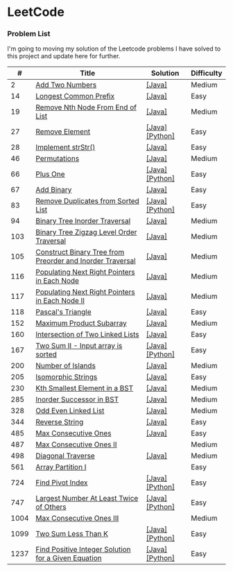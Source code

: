 # LeetCode

### Problem List

I'm going to moving my solution of the Leetcode problems I have solved to this project and update here for further.

| #    | Title                                                                                                                                               | Solution                                                                                                                                                                                                          | Difficulty |
| ---- | --------------------------------------------------------------------------------------------------------------------------------------------------- | ----------------------------------------------------------------------------------------------------------------------------------------------------------------------------------------------------------------- | ---------- |
| 2    | [Add Two Numbers](/Problems_and_Solutions/0002_Add-Two-Numbers)                                                                                     | [[Java]](/Problems_and_Solutions/0002_Add-Two-Numbers/Solution.java)                                                                                                                                              | Medium     |
| 14   | [Longest Common Prefix](/Problems_and_Solutions/0014_Longest-Common-Prefix)                                                                         | [[Java]](/Problems_and_Solutions/0014_Longest-Common-Prefix/Solution.java)                                                                                                                                        | Easy       |
| 19   | [Remove Nth Node From End of List](/Problems_and_Solutions/0019_Remove-Nth-Node-From-End-of-List)                                                   | [[Java]](/Problems_and_Solutions/0019_Remove-Nth-Node-From-End-of-List/Solution.java)                                                                                                                             | Medium     |
| 27   | [Remove Element](/Problems_and_Solutions/0027_Remove-Element)                                                                                       | [[Java]](/Problems_and_Solutions/0027_Remove-Element/Solution.java)[[Python]](/Problems_and_Solutions/0027_Remove-Element/Solution.py)                                                                            | Easy       |
| 28   | [Implement strStr()](/Problems_and_Solutions/0028_Implement_strStr)                                                                                 | [[Java]](/Problems_and_Solutions/0028_Implement_strStr/Solution.java)                                                                                                                                             | Easy       |
| 46   | [Permutations](https://leetcode.com/problems/permutations/)                                                                                         | [[Java]](/Problems_and_Solutions/0046_permutations/Solution.java)                                                                                                                                                 | Medium     |
| 66   | [Plus One](/Problems_and_Solutions/0066_Plus-One)                                                                                                   | [[Java]](/Problems_and_Solutions/0066_Plus-One/Solution.java) [[Python]](/Problems_and_Solutions/0066_Plus-One/Solution.py)                                                                                       | Easy       |
| 67   | [Add Binary](/Problems_and_Solutions/0067_Add-Binary)                                                                                               | [[Java]](/Problems_and_Solutions/0067_Add-Binary/Solution.java)                                                                                                                                                   | Easy       |
| 83   | [Remove Duplicates from Sorted List](/Problems_and_Solutions/0083_Remove-Duplicates-from-Sorted-List)                                               | [[Java]](/Problems_and_Solutions/0083_Remove-Duplicates-from-Sorted-List/Solution.java) [[Python]](/Problems_and_Solutions/0083_Remove-Duplicates-from-Sorted-List/Solution.py)                                   | Easy       |
| 94   | [Binary Tree Inorder Traversal](/Problems_and_Solutions/0094_Binary-Tree-Inorder-Traversal)                                                         | [[Java]](/Problems_and_Solutions/0094_Binary-Tree-Inorder-Traversal/Solution.java)                                                                                                                                | Medium     |
| 103  | [Binary Tree Zigzag Level Order Traversal](/Problems_and_Solutions/0103_Binary-Tree-Zigzag-Level-Traversal)                                         | [[Java]](/Problems_and_Solutions/0103_Binary-Tree-Zigzag-Level-Traversal/Solution.java)                                                                                                                           | Medium     |
| 105  | [Construct Binary Tree from Preorder and Inorder Traversal](/Problems_and_Solutions/0105_Construct-Binary-Tree-from-Preorder-and-Inorder-Traversal) | [[Java]](/Problems_and_Solutions/0105_Construct-Binary-Tree-from-Preorder-and-Inorder-Traversal/Solution.java)                                                                                                    | Medium     |
| 116  | [Populating Next Right Pointers in Each Node](/Problems_and_Solutions/0116_Populating-Next-Right-Pointers-in-Each-Node)                             | [[Java]](/Problems_and_Solutions/0116_Populating-Next-Right-Pointers-in-Each-Node/Solution.java)                                                                                                                  | Medium     |
| 117  | [Populating Next Right Pointers in Each Node II](/Problems_and_Solutions/0117_Populating-Next-Right-Pointers-in-Each-Node-II)                       | [[Java]](/Problems_and_Solutions/0117_Populating-Next-Right-Pointers-in-Each-Node-II/Solution.java)                                                                                                               | Medium     |
| 118  | [Pascal's Triangle](/Problems_and_Solutions/0118_Pascals-Triangle)                                                                                  | [[Java]](/Problems_and_Solutions/0118_Pascals-Triangle/Solution.java)                                                                                                                                             | Easy       |
| 152  | [Maximum Product Subarray](https://leetcode.com/problems/maximum-product-subarray/)                                                                 | [[Java]](/Problems_and_Solutions/0152_maximum-product-subarray/Solution.java)                                                                                                                                     | Medium     |
| 160  | [Intersection of Two Linked Lists](/Problems_and_Solutions/0160_Intersection-of-Two-Linked-Lists)                                                   | [[Java]](/Problems_and_Solutions/0160_Intersection-of-Two-Linked-Lists/Solution.java)                                                                                                                             | Easy       |
| 167  | [Two Sum II - Input array is sorted](/Problems_and_Solutions/0167_Two-Sum-II_Input-array-is-sorted)                                                 | [[Java]](/Problems_and_Solutions/0167_Two-Sum-II_Input-array-is-sorted/Solution.java) [[Python]](/Problems_and_Solutions/0167_Two-Sum-II_Input-array-is-sorted/Solution.py)                                       | Easy       |
| 200  | [Number of Islands](/Problems_and_Solutions/0200_Number-of-Islands)                                                                                 | [[Java]](/Problems_and_Solutions/0200_Number-of-Islands/Solution.java)                                                                                                                                            | Medium     |
| 205  | [Isomorphic Strings](https://leetcode.com/problems/isomorphic-strings/)                                                                             | [[Java]](/Problems_and_Solutions/0205_isomorphic-strings/Solution.java)                                                                                                                                           | Easy       |
| 230  | [Kth Smallest Element in a BST](/Problems_and_Solutions/0230_Kth-Smallest-Element-in-a-BST)                                                         | [[Java]](/Problems_and_Solutions/0230_Kth-Smallest-Element-in-a-BST/Solution.java)                                                                                                                                | Medium     |
| 285  | [Inorder Successor in BST](/Problems_and_Solutions/0285_Inorder-Successor-in-BST)                                                                   | [[Java]](/Problems_and_Solutions/0285_Inorder-Successor-in-BST/Solution.java)                                                                                                                                     | Medium     |
| 328  | [Odd Even Linked List](/Problems_and_Solutions/0328_Odd-Even-Linked-List)                                                                           | [[Java]](/Problems_and_Solutions/0328_Odd-Even-Linked-List/Solution.java)                                                                                                                                         | Medium     |
| 344  | [Reverse String](/Problems_and_Solutions/0344_Reverse-String)                                                                                       | [[Java]](/Problems_and_Solutions/0344_Reverse-String/Solution.java)                                                                                                                                               | Easy       |
| 485  | [Max Consecutive Ones](/Problems_and_Solutions/0485_Max-Consecutive-Ones)                                                                           | [[Java]](/Problems_and_Solutions/0485_Max-Consecutive-Ones/Solution.java)                                                                                                                                         | Easy       |
| 487  | [Max Consecutive Ones II](/Problems_and_Solutions/1004_Max-Consecutive-Ones-II)                                                                     |                                                                                                                                                                                                                   | Medium     |
| 498  | [Diagonal Traverse](/Problems_and_Solutions/0498_Diagonal-Traverse)                                                                                 | [[Java]](/Problems_and_Solutions/0498_Diagonal-Traverse/Solution.java)                                                                                                                                            | Medium     |
| 561  | [Array Partition I](/Problems_and_Solutions/0561_Array-Partition-I)                                                                                 |                                                                                                                                                                                                                   | Easy       |
| 724  | [Find Pivot Index](/Problems_and_Solutions/0724_Find-Pivot-Index)                                                                                   | [[Java]](/Problems_and_Solutions/0724_Find-Pivot-Index/Solution.java) [[Python]](/Problems_and_Solutions/0724_Find-Pivot-Index/Solution.py)                                                                       | Easy       |
| 747  | [Largest Number At Least Twice of Others](/Problems_and_Solutions/0747_Largest-Number-At-Least-Twice-of-Others)                                     | [[Java]](/Problems_and_Solutions/0747_Largest-Number-At-Least-Twice-of-Others/Solution.java) [[Python]](/Problems_and_Solutions/0747_Largest-Number-At-Least-Twice-of-Others/Solution.py)                         | Easy       |
| 1004 | [Max Consecutive Ones III](/Problems_and_Solutions/1004_Max-Consecutive-Ones-III)                                                                   |                                                                                                                                                                                                                   | Medium     |
| 1099 | [Two Sum Less Than K](https://leetcode.com/problems/two-sum-less-than-k/)                                                                           | [[Java]](/Problems_and_Solutions/1099_Two-Sum-Less-Than-K/Solution.java) [[Python]](/Problems_and_Solutions/1099_Two-Sum-Less-Than-K/Solution.py)                                                                 | Easy       |
| 1237 | [Find Positive Integer Solution for a Given Equation](/Problems_and_Solutions/1237_Find-Positive-Integer-Solution-for-a-Given-Equation)             | [[Java]](/Problems_and_Solutions/1237_Find-Positive-Integer-Solution-for-a-Given-Equation/Solution.java) [[Python]](/Problems_and_Solutions/1237_Find-Positive-Integer-Solution-for-a-Given-Equation/Solution.py) | Easy       |
